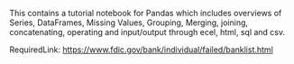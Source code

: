 This contains a tutorial notebook for Pandas which includes overviews of Series, DataFrames, Missing Values, Grouping,
Merging, joining, concatenating, operating and input/output through ecel, html, sql and csv.

RequiredLink: https://www.fdic.gov/bank/individual/failed/banklist.html
